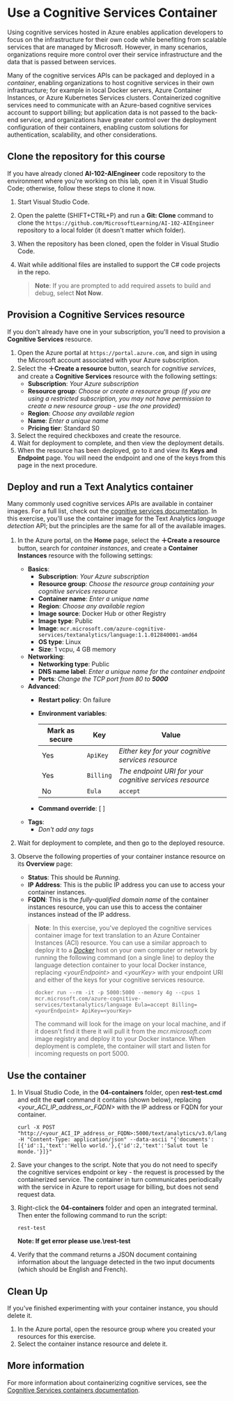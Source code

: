 # Use a Cognitive Services Container

Using cognitive services hosted in Azure enables application developers to focus on the infrastructure for their own code while benefiting from scalable services that are managed by Microsoft. However, in many scenarios, organizations require more control over their service infrastructure and the data that is passed between services.

Many of the cognitive services APIs can be packaged and deployed in a *container*, enabling organizations to host cognitive services in their own infrastructure; for example in local Docker servers, Azure Container Instances, or Azure Kubernetes Services clusters. Containerized cognitive services need to communicate with an Azure-based cognitive services account to support billing; but application data is not passed to the back-end service, and organizations have greater control over the deployment configuration of their containers, enabling custom solutions for authentication, scalability, and other considerations.

## Clone the repository for this course

If you have already cloned **AI-102-AIEngineer** code repository to the environment where you're working on this lab, open it in Visual Studio Code; otherwise, follow these steps to clone it now.

1. Start Visual Studio Code.
2. Open the palette (SHIFT+CTRL+P) and run a **Git: Clone** command to clone the `https://github.com/MicrosoftLearning/AI-102-AIEngineer` repository to a local folder (it doesn't matter which folder).
3. When the repository has been cloned, open the folder in Visual Studio Code.
4. Wait while additional files are installed to support the C# code projects in the repo.

    > **Note**: If you are prompted to add required assets to build and debug, select **Not Now**.

## Provision a Cognitive Services resource

If you don't already have one in your subscription, you'll need to provision a **Cognitive Services** resource.

1. Open the Azure portal at `https://portal.azure.com`, and sign in using the Microsoft account associated with your Azure subscription.
2. Select the **&#65291;Create a resource** button, search for *cognitive services*, and create a **Cognitive Services** resource with the following settings:
    - **Subscription**: *Your Azure subscription*
    - **Resource group**: *Choose or create a resource group (if you are using a restricted subscription, you may not have permission to create a new resource group - use the one provided)*
    - **Region**: *Choose any available region*
    - **Name**: *Enter a unique name*
    - **Pricing tier**: Standard S0
3. Select the required checkboxes and create the resource.
4. Wait for deployment to complete, and then view the deployment details.
5. When the resource has been deployed, go to it and view its **Keys and Endpoint** page. You will need the endpoint and one of the keys from this page in the next procedure.

## Deploy and run a Text Analytics container

Many commonly used cognitive services APIs are available in container images. For a full list, check out the [cognitive services documentation](https://docs.microsoft.com/azure/cognitive-services/cognitive-services-container-support#container-availability-in-azure-cognitive-services). In this exercise, you'll use the container image for the Text Analytics *language detection* API; but the principles are the same for all of the available images.

1. In the Azure portal, on the **Home** page, select the **&#65291;Create a resource** button, search for *container instances*, and create a **Container Instances** resource with the following settings:

    - **Basics**:
        - **Subscription**: *Your Azure subscription*
        - **Resource group**: *Choose the resource group containing your cognitive services resource*
        - **Container name**: *Enter a unique name*
        - **Region**: *Choose any available region*
        - **Image source**: Docker Hub or other Registry
        - **Image type**: Public
        - **Image**: `mcr.microsoft.com/azure-cognitive-services/textanalytics/language:1.1.012840001-amd64`
        - **OS type**: Linux
        - **Size**: 1 vcpu, 4 GB memory
    - **Networking**:
        - **Networking type**: Public
        - **DNS name label**: *Enter a unique name for the container endpoint*
        - **Ports**: *Change the TCP port from 80 to **5000***
    - **Advanced**:
        - **Restart policy**: On failure
        - **Environment variables**:

            | Mark as secure | Key | Value |
            | -------------- | --- | ----- |
            | Yes | `ApiKey` | *Either key for your cognitive services resource* |
            | Yes | `Billing` | *The endpoint URI for your cognitive services resource* |
            | No | `Eula` | `accept` |

        - **Command override**: [ ]
    - **Tags**:
        - *Don't add any tags*

2. Wait for deployment to complete, and then go to the deployed resource.
3. Observe the following properties of your container instance resource on its **Overview** page:
    - **Status**: This should be *Running*.
    - **IP Address**: This is the public IP address you can use to access your container instances.
    - **FQDN**: This is the *fully-qualified domain name* of the container instances resource, you can use this to access the container instances instead of the IP address.

    > **Note**: In this exercise, you've deployed the cognitive services container image for text translation to an Azure Container Instances (ACI) resource. You can use a similar approach to deploy it to a *[Docker](https://www.docker.com/products/docker-desktop)* host on your own computer or network by running the following command (on a single line) to deploy the language detection container to your local Docker instance, replacing *&lt;yourEndpoint&gt;* and *&lt;yourKey&gt;* with your endpoint URI and either of the keys for your cognitive services resource.
    >
    > ```
    > docker run --rm -it -p 5000:5000 --memory 4g --cpus 1 mcr.microsoft.com/azure-cognitive-services/textanalytics/language Eula=accept Billing=<yourEndpoint> ApiKey=<yourKey>
    > ```
    >
    > The command will look for the image on your local machine, and if it doesn't find it there it will pull it from the *mcr.microsoft.com* image registry and deploy it to your Docker instance. When deployment is complete, the container will start and listen for incoming requests on port 5000.

## Use the container

1. In Visual Studio Code, in the **04-containers** folder, open **rest-test.cmd** and edit the **curl** command it contains (shown below), replacing *&lt;your_ACI_IP_address_or_FQDN&gt;* with the IP address or FQDN for your container.

    ```
    curl -X POST "http://<your_ACI_IP_address_or_FQDN>:5000/text/analytics/v3.0/languages?" -H "Content-Type: application/json" --data-ascii "{'documents':[{'id':1,'text':'Hello world.'},{'id':2,'text':'Salut tout le monde.'}]}"
    ```

2. Save your changes to the script. Note that you do not need to specify the cognitive services endpoint or key - the request is processed by the containerized service. The container in turn communicates periodically with the service in Azure to report usage for billing, but does not send request data.
3. Right-click the **04-containers** folder and open an integrated terminal. Then enter the following command to run the script:

    ```
    rest-test
    ```
    **Note: If get error please use.\rest-test**

4. Verify that the command returns a JSON document containing information about the language detected in the two input documents (which should be English and French).

## Clean Up

If you've finished experimenting with your container instance, you should delete it.

1. In the Azure portal, open the resource group where you created your resources for this exercise.
2. Select the container instance resource and delete it.

## More information

For more information about containerizing cognitive services, see the [Cognitive Services containers documentation](https://docs.microsoft.com/azure/cognitive-services/containers/).
